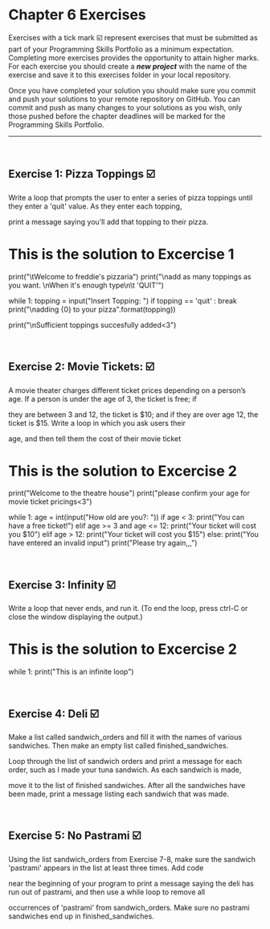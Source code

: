 # Chapter 6 Exercises

Exercises with a tick mark :ballot_box_with_check: represent exercises that must be submitted as part of your Programming Skills Portfolio as a minimum expectation. Completing more exercises provides the opportunity to attain higher marks. For each exercise you should create a _**new project**_ with the name of the exercise and save it to this exercises folder in your local repository.

Once you have completed your solution you should make sure you commit and push your solutions to your remote repository on GitHub. You can commit and push as many changes to your solutions as you wish, only those pushed before the chapter deadlines will be marked for the Programming Skills Portfolio.  

---
&nbsp;

## Exercise 1: Pizza Toppings :ballot_box_with_check:

Write a loop that prompts the user to enter a series of pizza toppings until they enter a 'quit' value. As they enter each topping,

print a message saying you’ll add that topping to their pizza.


# This is the solution to Excercise 1

print("\tWelcome to freddie's pizzaria")
print("\nadd as many toppings as you want. \nWhen it's enough type\n\t 'QUIT'")

while 1:
    topping = input("Insert Topping: ")
    if topping == 'quit' : break
    print("\nadding {0} to your pizza".format(topping))


print("\nSufficient toppings succesfully added<3")

&nbsp;
&nbsp;

## Exercise 2: Movie Tickets: :ballot_box_with_check:

A movie theater charges different ticket prices depending on a person’s age. If a person is under the age of 3, the ticket is free; if

they are between 3 and 12, the ticket is $10; and if they are over age 12, the ticket is $15. Write a loop in which you ask users their 

age, and then tell them the cost of their movie ticket

# This is the solution to Excercise 2
print("Welcome to the theatre house")
print("please confirm your age for movie ticket pricings<3")

while 1:
    age = int(input("How old are you?: "))
    if age < 3:
        print("You can have a free ticket!")
    elif age >= 3 and age <= 12:
        print("Your ticket will cost you $10")
    elif age > 12:
        print("Your ticket will cost you $15")
    else:
        print("You have entered an invalid input")
        print("Please try again,,,")

&nbsp;
&nbsp;

## Exercise 3: Infinity :ballot_box_with_check:

Write a loop that never ends, and run it. (To end the loop, press ctrl-C or close the window displaying the output.)

# This is the solution to Excercise 2

while 1:
    print("This is an infinite loop")

&nbsp;
&nbsp;

## Exercise 4: Deli :ballot_box_with_check:

Make a list called sandwich_orders and fill it with the names of various sandwiches. Then make an empty list called finished_sandwiches.

Loop through the list of sandwich orders and print a message for each order, such as I made your tuna sandwich. As each sandwich is made, 

move it to the list of finished sandwiches. After all the sandwiches have been made, print a message listing each sandwich that was made.

&nbsp;
&nbsp;

## Exercise 5: No Pastrami :ballot_box_with_check:

Using the list sandwich_orders from Exercise 7-8, make sure the sandwich 'pastrami' appears in the list at least three times. Add code

near the beginning of your program to print a message saying the deli has run out of pastrami, and then use a while loop to remove all 

occurrences of 'pastrami' from sandwich_orders. Make sure no pastrami sandwiches end up in finished_sandwiches.

&nbsp;
&nbsp;


